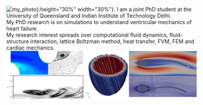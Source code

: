![my_photo](images/Jijo_cropped.png){:height="30%" width="30%"}.
I am a joint PhD student at the University of Queensland and Indian Institute of Technology Delhi.  
My PhD research is on simulations to understand ventricular mechanics of heart failure.  
My research interest spreads over computational fluid dynamics, fluid-structure interaction, lattice Boltzman method, heat transfer, FVM, FEM and cardiac mechanics.
![research theme](images/jijo_research.jpg)
